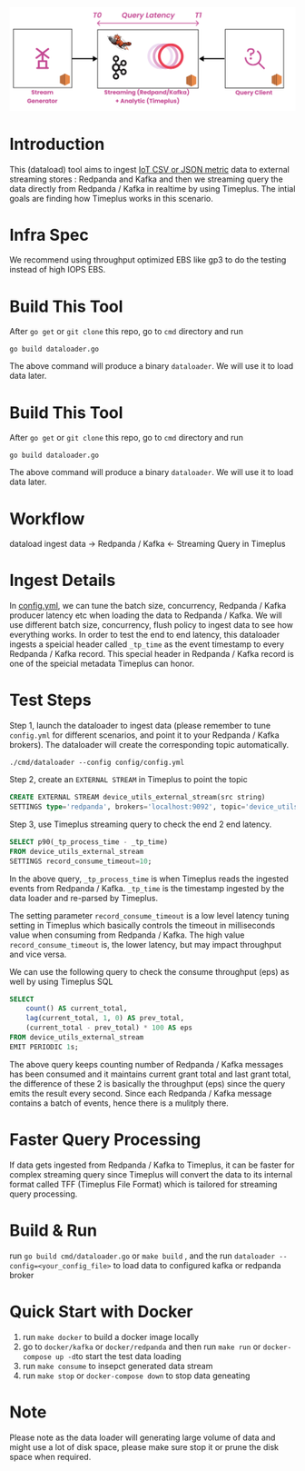 ![Test Deployment](deployment.png)
# Introduction

This (dataload) tool aims to ingest [IoT CSV or JSON metric](https://github.com/timeplus-io/timeplus-redpanda-benchmark/blob/master/models/metric.go) data to external streaming stores : Redpanda and Kafka and then we streaming query the data directly from Redpanda / Kafka in realtime by using Timeplus. The intial goals are finding how Timeplus works in this scenario.

# Infra Spec
We recommend using throughput optimized EBS like gp3 to do the testing instead of high IOPS EBS.

# Build This Tool

After `go get` or `git clone` this repo, go to `cmd` directory and run

```
go build dataloader.go
```

The above command will produce a binary `dataloader`. We will use it to load data later.

# Build This Tool

After `go get` or `git clone` this repo, go to `cmd` directory and run

```
go build dataloader.go
```

The above command will produce a binary `dataloader`. We will use it to load data later.

# Workflow

dataload ingest data -> Redpanda / Kafka <- Streaming Query in Timeplus


# Ingest Details

In [config.yml](https://github.com/timeplus-io/timeplus-redpanda-benchmark/blob/master/config/config.yml), we can tune the batch size, concurrency, Redpanda / Kafka producer latency etc when loading the data to Redpanda / Kafka. We will use different batch size, concurrency, flush policy to ingest data to see how everything works.
In order to test the end to end latency, this dataloader ingests a speicial header called `_tp_time` as the event timestamp to every Redpanda / Kafka record.  This special header in Redpanda / Kafka record is one of the speicial metadata Timeplus can honor.

# Test Steps

Step 1, launch the dataloader to ingest data (please remember to tune `config.yml` for different scenarios, and point it to your Redpanda / Kafka brokers). The dataloader will
create the corresponding topic automatically.


```
./cmd/dataloader --config config/config.yml
```

Step 2, create an `EXTERNAL STREAM` in Timeplus to point the topic

```sql
CREATE EXTERNAL STREAM device_utils_external_stream(src string)
SETTINGS type='redpanda', brokers='localhost:9092', topic='device_utils'
```


Step 3, use Timeplus streaming query to check the end 2 end latency.

```sql
SELECT p90(_tp_process_time - _tp_time)
FROM device_utils_external_stream
SETTINGS record_consume_timeout=10;
```

In the above query, `_tp_process_time` is when Timeplus reads the ingested events from Redpanda / Kafka. `_tp_time` is the timestamp ingested by the data loader and re-parsed by Timeplus.

The setting parameter `record_consume_timeout` is a low level latency tuning setting in Timeplus which basically controls the timeout in milliseconds value when consuming from Redpanda / Kafka. The high value `record_consume_timeout` is, the lower latency, but may impact throughput and vice versa.


We can use the following query to check the consume throughput (eps) as well by using Timeplus SQL

```sql
SELECT
    count() AS current_total,
    lag(current_total, 1, 0) AS prev_total,
    (current_total - prev_total) * 100 AS eps
FROM device_utils_external_stream
EMIT PERIODIC 1s;
```

The above query keeps counting number of Redpanda / Kafka  messages has been consumed and it maintains current grant total and last grant total, the difference of these 2 is basically the throughput (eps) since the query emits the result every second. Since each Redpanda / Kafka message contains a batch
of events, hence there is a mulitply there.

# Faster Query Processing

If data gets ingested from Redpanda / Kafka to Timeplus, it can be faster for complex streaming query since Timeplus will convert the data to its internal format called TFF (Timeplus File Format) which is tailored for streaming query processing.


# Build & Run 

run `go build cmd/dataloader.go` or `make build` , and the run `dataloader --config=<your_config_file>` to load data to configured kafka or redpanda broker 

# Quick Start with Docker

1. run `make docker` to build a docker image locally
2. go to `docker/kafka` or `docker/redpanda` and then run `make run` or `docker-compose up -d`to start the test data loading
3. run `make consume` to insepct generated data stream
4. run `make stop` or `docker-compose down` to stop data geneating

# Note

Please note as the data loader will generating large volume of data and might use a lot of disk space, please make sure stop it or prune the disk space when required.

